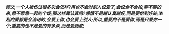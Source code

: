 ***师父,一个人被伤过很多次会怎样?再也不会对别人说爱了,会说合不合拍,聊不聊的来,愿不愿意一起吃个饭;那这样算认真吗?感情不是越认真越好,而是要恰到好处;浓烈的爱都是会流动的,会爱上你,也会爱上别人;所以,重要的不是爱你,而是只爱你一个;重要的也不是爱的有多深,而是爱到底;***